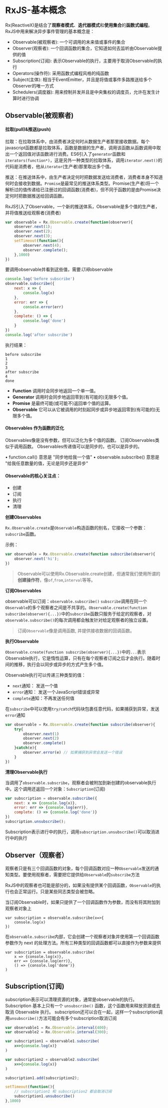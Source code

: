 # RxJS-基本概念
Rx(ReactiveX)是结合了**观察者模式**、**迭代器模式**和**使用集合**的**函数式编程**。
RxJS中用来解决异步事件管理的基本概念是：
- Observable(被观察者): 一个可调用的未来值或事件的集合
- Observer(观察者): 一个回调函数的集合，它知道如何去监听由Observable提供的值
- Subscription(订阅): 表示Observable的执行，主要用于取消Observable的执行
- Operators(操作符): 采用函数式编程风格的纯函数
- Subject(主体): 相当于EventEmitter，并且是将值或事件多路推送给多个Observer的唯一方式
- Schedulers(调度器): 用来控制并发并且是中央集权的调度员，允许在发生计算时进行协调

## Observable(被观察者)

#### 拉取(pull)&推送(push)

拉取：在拉取体系中，由消费者决定何时从数据生产者那里接收数据。每个javascript函数都是拉取体系，函数是数据的生产者，调用该函数从函数调用中取出一个返回值对该函数进行消费。ES6引入了`generator`函数和`iterators(function*)`，这是另外一种类型的拉取体系，调用`iterator.next()`的代码是消费者，他从`iterator`(生产者)那里取出多个值。

推送：在推送体系中，由生产者决定何时把数据发送给消费者，消费者本身不知道何时会接收到数据。`Promise`是最常见的推送体系类型。Promise(生产者)将一个解析过的值传递给已注册过的回调函数(消费者)，但不同于函数的是由Promise决定何时把数据推送给回调函数。

RxJS引入了Observable，一个新的推送体系，Observable是多个值的生产者，并将值推送给观察者(消费者)

```javascript
var observable = Rx.Observable.create(function(observer){
	observer.next(1);
	observer.next(2);
	observer.next(3);
	setTimeout(function(){
		observer.next(4);
		observer.complete();
	},1000)
})
```
要调用observable并看到这些值，需要*订阅*observable
```javascript
console.log('before subscribe')
observable.subscribe({
	next: x => {
		console.log(x)
	},
	error: err => {
		console.error(err)
	},
	complete: () => {
		console.log('done')
	}
})
console.log('after subscribe')
```
执行结果：
```
before subscribe
1
2
3
after subscribe
4
done
```

- **Function** 调用时会同步地返回一个单一值。
- **Generator** 调用时会同步地返回零到(有可能的)无限多个值。
- **Promise** 是最终可能(或可能不)返回单个值的运算。
- **Observable** 它可以从它被调用的时刻起同步或异步地返回零到(有可能的)无限多个值。

#### Observables 作为函数的泛化

Observables像是没有参数，但可以泛化为多个值的函数。
订阅Observables类似于调用函数。
Observables传递值可以是同步的，也可以是异步的。

•	function.call() 意思是 "同步地给我一个值"
•	observable.subscribe() 意思是 "给我任意数量的值，无论是同步还是异步"

#### Observable的核心关注点：

- 创建
- 订阅
- 执行
- 清理

**创建Observables**

`Rx.Observable.create`是`Observable`构造函数的别名，它接收一个参数：`subscribe`函数。

示例：

```javascript
var observable = Rx.Observable.create(function subscribe(observer){
	observer.next('hi');
})
```

> Observable可以使用Rx.Observable.create创建，但通常我们使用所谓的**创建操作符**，像`of`,`from`,`interval`等等。

**订阅Observables**

observable可以订阅：`observable.subscribe()`
`subscribe`调用在同一个`Observable`的多个观察者之间是不共享的。`Observable.create(function subscribe(observer){...})`中的`subscribe`函数只服务于给定的观察者，对`observable.subscribe()`的每次调用都会触发针对给定观察者的独立设置。

> 订阅`Observable`像是调用函数, 并提供接收数据的回调函数。

**执行Observable**

`Observable.create(function subscribe(observer){...})`中的`...`表示Observable执行，它是惰性运算，只有在每个观察者订阅之后才会执行。随着时间的推移，执行会以同步或异步的方式产生多个值。

Observable执行可以传递三种类型的值：
- `next`通知： 发送一个值
- `error`通知： 发送一个JavaScript错误或异常
- `complete`通知：不再发送任何值

在`subscribe`中可以使用`try/catch`代码块包裹任意代码，如果捕获到异常，发送`error`通知

```javascript
var observable = Rx.Observable.create(function subscribe(observer){
	try{
		observer.next(1)
		observer.next(2)
		observer.complete()
	}catch(e){
		observer.error(e) // 如果捕获到异常会发送一个错误
	}
})
```

**清理Observable执行**

当调用了`observable.subscribe`，观察者会被附加到新创建的observable执行中。这个调用还返回一个对象：`Subscription`(订阅)

```javascript
var subscription = observable.subscribe({
	next: x => {console.log(x)},
	error: err => {console.log(err)},
	complete: () => {console.log('done')}
})
subscription.unsubscribe();
```
Subscription表示进行中的执行，调用`subscription.unsubscribe()`可以取消进行中的执行

## Observer（观察者）

观察者只是有三个回调函数的对象，每个回调函数对应一种`Observable`发送的通知类型。要使用观察者，需要把它提供给`Observable`的`subscribe`方法

RxJS中的观察者也可能是部分的，如果没有提供某个回调函数，`Observable`的执行也会正常运行。只是某些同志类型会被忽略。

当订阅Observable时，如果只提供了一个回调函数作为参数，而没有将其附加到观察者对象上

```
var subscription = observable.subscribe(x=>{
	console.log(x)
})
```

在`observable.subscribe`内部，它会创建一个观察者对象并使用第一个回调函数参数作为 next 的处理方法。所有三种类型的回调函数都可以直接作为参数来提供

```
var subscription = observable.subscribe(
	x => {console.log(x)},
	err => {console.log(err)},
	() => {console.log('done')}
)
```

## Subscription(订阅)

subscription表示可以清理资源的对象，通常是observable的执行。Subscription 基本上只有一个 `unsubscribe()` 函数，这个函数用来释放资源或去取消 Observable 执行。
subscription还可以合在一起，这样一个subscription调用`unsubscribe()`方法可能会有多个subscription取消订阅

```javascript
var observable1 = Rx.Observable.interval(400);
var observable2 = Rx.Observable.interval(300);

var subscription1 = observable1.subscribe(
	x=>{console.log(x)}
)

var subscription2 = observable2.subscribe(
	x=>{console.log(x)}
)

subscription1.add(subscription2);

setTimeout(function(){
	// subscription1 和 subscription2 都会取消订阅
	subscription1.unsubscribe()
},1000)
```


